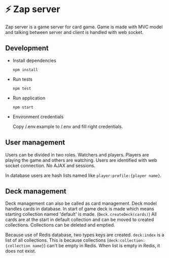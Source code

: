 # :zap: Zap server
Zap server is a game server for card game. Game is made with MVC model and talking between server and client is handled with web socket.

## Development
* Install dependencies

  `npm install`
* Run tests

  `npm test`
* Run application

  `npm start`
* Environment credentials

  Copy /.env.example to /.env and fill right credentials.


## User management
Users can be divided in two roles. Watchers and players. Players are playing the game and others are watching. Users are identified with web socket connection. No AJAX and sessions.

 In database users are hash lists named like `player:profile:{player name}`.

## Deck management
Deck management can also be called as card management. Deck model handles cards in database. In start of game deck is made which means starting collection named 'default' is made. (`Deck.createDeck(cards)`) All cards are at the start in default collection and can be moved to created collections. Collections can be deleted and emptied.

Because use of Redis database, two types keys are created. `deck:index` is a list of all collections. This is because collections (`deck:collection:{collection name}`) can't be empty in Redis. When list is empty in Redis, it does not exist.
